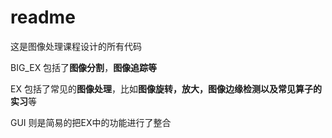 readme
=====
这是图像处理课程设计的所有代码

BIG_EX 包括了**图像分割**，**图像追踪等**

EX 包括了常见的**图像处理**，比如**图像旋转，放大，图像边缘检测以及常见算子的实习**等

GUI 则是简易的把EX中的功能进行了整合
